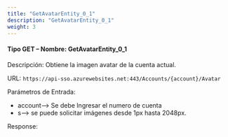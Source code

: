 ```yaml
---
title: "GetAvatarEntity_0_1"
description: "GetAvatarEntity_0_1"
weight: 3
---
```


#### Tipo GET – Nombre: GetAvatarEntity_0_1 ####

Descripción: Obtiene la imagen avatar de la cuenta actual.

URL: `https://api-sso.azurewebsites.net:443/Accounts/{account}/Avatar`

Parámetros de Entrada:

* account--> Se debe Ingresar el numero de cuenta
* s--> se puede solicitar imágenes desde 1px hasta 2048px.

Response:


